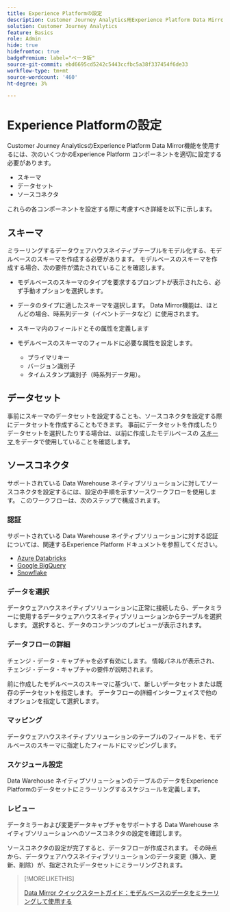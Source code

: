 ```yaml
---
title: Experience Platformの設定
description: Customer Journey Analytics用Experience Platform Data Mirrorのスキーマおよびデータセットを設定する方法について
solution: Customer Journey Analytics
feature: Basics
role: Admin
hide: true
hidefromtoc: true
badgePremium: label="ベータ版"
source-git-commit: ebd6695cd5242c5443ccfbc5a38f337454f6de33
workflow-type: tm+mt
source-wordcount: '460'
ht-degree: 3%

---
```


# Experience Platformの設定

Customer Journey AnalyticsのExperience Platform Data Mirror機能を使用するには、次のいくつかのExperience Platform コンポーネントを適切に設定する必要があります。

* スキーマ
* データセット
* ソースコネクタ

これらの各コンポーネントを設定する際に考慮すべき詳細を以下に示します。

## スキーマ

ミラーリングするデータウェアハウスネイティブテーブルをモデル化する、モデルベースのスキーマを作成する必要があります。 モデルベースのスキーマを作成する場合、次の要件が満たされていることを確認します。

* モデルベースのスキーマのタイプを要求するプロンプトが表示されたら、必ず手動オプションを選択します。
* データのタイプに適したスキーマを選択します。 Data Mirror機能は、ほとんどの場合、時系列データ（イベントデータなど）に使用されます。

* スキーマ内のフィールドとその属性を定義します
* モデルベースのスキーマのフィールドに必要な属性を設定します。

   * プライマリキー
   * バージョン識別子
   * タイムスタンプ識別子（時系列データ用）。

## データセット

事前にスキーマのデータセットを設定することも、ソースコネクタを設定する際にデータセットを作成することもできます。
事前にデータセットを作成したりデータセットを選択したりする場合は、以前に作成したモデルベースの [ スキーマ ](#schema) をデータで使用していることを確認します。


## ソースコネクタ

サポートされている Data Warehouse ネイティブソリューションに対してソースコネクタを設定するには、設定の手順を示すソースワークフローを使用します。 このワークフローは、次のステップで構成されます。

### 認証

サポートされている Data Warehouse ネイティブソリューションに対する認証については、関連するExperience Platform ドキュメントを参照してください。

* [Azure Databricks](https://experienceleague.adobe.com/en/docs/experience-platform/sources/connectors/databases/databricks)
* [Google BigQuery](https://experienceleague.adobe.com/en/docs/experience-platform/sources/connectors/databases/bigquery)
* [Snowflake](https://experienceleague.adobe.com/en/docs/experience-platform/sources/connectors/databases/snowflake)


### データを選択

データウェアハウスネイティブソリューションに正常に接続したら、データミラーに使用するデータウェアハウスネイティブソリューションからテーブルを選択します。 選択すると、データのコンテンツのプレビューが表示されます。


### データフローの詳細

チェンジ・データ・キャプチャを必ず有効にします。 情報パネルが表示され、チェンジ・データ・キャプチャの要件が説明されます。

前に作成したモデルベースのスキーマに基づいて、新しいデータセットまたは既存のデータセットを指定します。 データフローの詳細インターフェイスで他のオプションを指定して選択します。


### マッピング

データウェアハウスネイティブソリューションのテーブルのフィールドを、モデルベースのスキーマに指定したフィールドにマッピングします。


### スケジュール設定

Data Warehouse ネイティブソリューションのテーブルのデータをExperience Platformのデータセットにミラーリングするスケジュールを定義します。


### レビュー

データミラーおよび変更データキャプチャをサポートする Data Warehouse ネイティブソリューションへのソースコネクタの設定を確認します。


ソースコネクタの設定が完了すると、データフローが作成されます。 その時点から、データウェアハウスネイティブソリューションのデータ変更（挿入、更新、削除）が、指定されたデータセットにミラーリングされます。


>[!MORELIKETHIS]
>
>[Data Mirror クイックスタートガイド：モデルベースのデータをミラーリングして使用する ](data-mirror.md)
>
